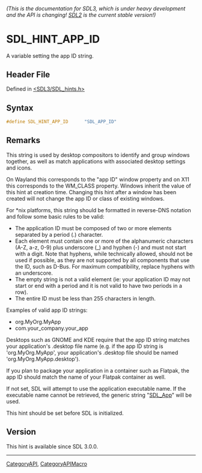 ###### (This is the documentation for SDL3, which is under heavy development and the API is changing! [SDL2](https://wiki.libsdl.org/SDL2/) is the current stable version!)
# SDL_HINT_APP_ID

A variable setting the app ID string.

## Header File

Defined in [<SDL3/SDL_hints.h>](https://github.com/libsdl-org/SDL/blob/main/include/SDL3/SDL_hints.h)

## Syntax

```c
#define SDL_HINT_APP_ID      "SDL_APP_ID"
```

## Remarks

This string is used by desktop compositors to identify and group windows
together, as well as match applications with associated desktop settings
and icons.

On Wayland this corresponds to the "app ID" window property and on X11 this
corresponds to the WM_CLASS property. Windows inherit the value of this
hint at creation time. Changing this hint after a window has been created
will not change the app ID or class of existing windows.

For *nix platforms, this string should be formatted in reverse-DNS notation
and follow some basic rules to be valid:

- The application ID must be composed of two or more elements separated by
  a period (.) character.
- Each element must contain one or more of the alphanumeric characters
  (A-Z, a-z, 0-9) plus underscore (_) and hyphen (-) and must not start
  with a digit. Note that hyphens, while technically allowed, should not be
  used if possible, as they are not supported by all components that use
  the ID, such as D-Bus. For maximum compatibility, replace hyphens with an
  underscore.
- The empty string is not a valid element (ie: your application ID may not
  start or end with a period and it is not valid to have two periods in a
  row).
- The entire ID must be less than 255 characters in length.

Examples of valid app ID strings:

- org.MyOrg.MyApp
- com.your_company.your_app

Desktops such as GNOME and KDE require that the app ID string matches your
application's .desktop file name (e.g. if the app ID string is
'org.MyOrg.MyApp', your application's .desktop file should be named
'org.MyOrg.MyApp.desktop').

If you plan to package your application in a container such as Flatpak, the
app ID should match the name of your Flatpak container as well.

If not set, SDL will attempt to use the application executable name. If the
executable name cannot be retrieved, the generic string
"[SDL_App](SDL_App)" will be used.

This hint should be set before SDL is initialized.

## Version

This hint is available since SDL 3.0.0.

----
[CategoryAPI](CategoryAPI), [CategoryAPIMacro](CategoryAPIMacro)

